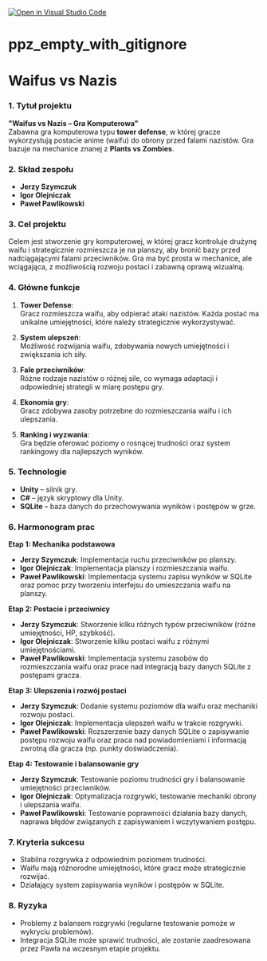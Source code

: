 [![Open in Visual Studio Code](https://classroom.github.com/assets/open-in-vscode-2e0aaae1b6195c2367325f4f02e2d04e9abb55f0b24a779b69b11b9e10269abc.svg)](https://classroom.github.com/online_ide?assignment_repo_id=16106805&assignment_repo_type=AssignmentRepo)
# ppz_empty_with_gitignore

# Waifus vs Nazis

### 1. Tytuł projektu
**"Waifus vs Nazis – Gra Komputerowa"**  
Zabawna gra komputerowa typu **tower defense**, w której gracze wykorzystują postacie anime (waifu) do obrony przed falami nazistów. Gra bazuje na mechanice znanej z **Plants vs Zombies**.

### 2. Skład zespołu
- **Jerzy Szymczuk**  
- **Igor Olejniczak**  
- **Paweł Pawlikowski**

### 3. Cel projektu
Celem jest stworzenie gry komputerowej, w której gracz kontroluje drużynę waifu i strategicznie rozmieszcza je na planszy, aby bronić bazy przed nadciągającymi falami przeciwników. Gra ma być prosta w mechanice, ale wciągająca, z możliwością rozwoju postaci i zabawną oprawą wizualną.

### 4. Główne funkcje

1. **Tower Defense**:  
   Gracz rozmieszcza waifu, aby odpierać ataki nazistów. Każda postać ma unikalne umiejętności, które należy strategicznie wykorzystywać.

2. **System ulepszeń**:  
   Możliwość rozwijania waifu, zdobywania nowych umiejętności i zwiększania ich siły.

3. **Fale przeciwników**:  
   Różne rodzaje nazistów o różnej sile, co wymaga adaptacji i odpowiedniej strategii w miarę postępu gry.

4. **Ekonomia gry**:  
   Gracz zdobywa zasoby potrzebne do rozmieszczania waifu i ich ulepszania.

5. **Ranking i wyzwania**:  
   Gra będzie oferować poziomy o rosnącej trudności oraz system rankingowy dla najlepszych wyników.

### 5. Technologie
- **Unity** – silnik gry.
- **C#** – język skryptowy dla Unity.
- **SQLite** – baza danych do przechowywania wyników i postępów w grze.

### 6. Harmonogram prac

**Etap 1: Mechanika podstawowa**  
- **Jerzy Szymczuk**: Implementacja ruchu przeciwników po planszy.  
- **Igor Olejniczak**: Implementacja planszy i rozmieszczania waifu.  
- **Paweł Pawlikowski**: Implementacja systemu zapisu wyników w SQLite oraz pomoc przy tworzeniu interfejsu do umieszczania waifu na planszy.

**Etap 2: Postacie i przeciwnicy**  
- **Jerzy Szymczuk**: Stworzenie kilku różnych typów przeciwników (różne umiejętności, HP, szybkość).  
- **Igor Olejniczak**: Stworzenie kilku postaci waifu z różnymi umiejętnościami.  
- **Paweł Pawlikowski**: Implementacja systemu zasobów do rozmieszczania waifu oraz prace nad integracją bazy danych SQLite z postępami gracza.

**Etap 3: Ulepszenia i rozwój postaci**  
- **Jerzy Szymczuk**: Dodanie systemu poziomów dla waifu oraz mechaniki rozwoju postaci.  
- **Igor Olejniczak**: Implementacja ulepszeń waifu w trakcie rozgrywki.  
- **Paweł Pawlikowski**: Rozszerzenie bazy danych SQLite o zapisywanie postępu rozwoju waifu oraz praca nad powiadomieniami i informacją zwrotną dla gracza (np. punkty doświadczenia).

**Etap 4: Testowanie i balansowanie gry**  
- **Jerzy Szymczuk**: Testowanie poziomu trudności gry i balansowanie umiejętności przeciwników.  
- **Igor Olejniczak**: Optymalizacja rozgrywki, testowanie mechaniki obrony i ulepszania waifu.  
- **Paweł Pawlikowski**: Testowanie poprawności działania bazy danych, naprawa błędów związanych z zapisywaniem i wczytywaniem postępu.

### 7. Kryteria sukcesu
- Stabilna rozgrywka z odpowiednim poziomem trudności.
- Waifu mają różnorodne umiejętności, które gracz może strategicznie rozwijać.
- Działający system zapisywania wyników i postępów w SQLite.

### 8. Ryzyka
- Problemy z balansem rozgrywki (regularne testowanie pomoże w wykryciu problemów).  
- Integracja SQLite może sprawić trudności, ale zostanie zaadresowana przez Pawła na wczesnym etapie projektu.
